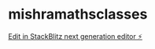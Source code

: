 # mishramathsclasses

[Edit in StackBlitz next generation editor ⚡️](https://stackblitz.com/~/github.com/ayasya771/mishramathsclasses)